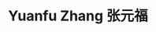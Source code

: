 ---
layout: page
title: Yuanfu Zhang 张元福
description: PhD Student<br />博士研究生<br />&nbsp;
img: /assets/avatar/yuanfu-jbl.jpg
email: 15663801582@163.com
bio: >
    I am Zhang Yuanfu, from Xinyang, Henan. Undergraduate and postgraduate students are studying at the School of Bioinformatics Science and Technology of Harbin Medical University, and have been conducting biological multi-omics data analysis. When I am resting alone, I often stay lazy on the bed, but also play badminton with friends.
bio_cn: >
    本人张元福，是河南信阳人。大学本科和硕士研究生就读于哈尔滨医科大学生物信息科学与技术学院，一直进行着生物多组学数据分析。一个人休息时常会懒在床上，有朋友约也会打打羽毛球.
importance: 22
category: student
---
